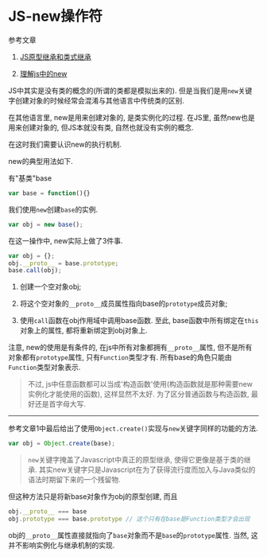 # JS-new操作符

参考文章

1. [JS原型继承和类式继承](http://www.cnblogs.com/constantince/p/4754992.html)

2. [理解js中的new](http://rockyuse.iteye.com/blog/1426522)

JS中其实是没有类的概念的(所谓的类都是模拟出来的). 但是当我们是用`new`关键字创建对象的时候经常会混淆与其他语言中传统类的区别.

在其他语言里, new是用来创建对象的, 是类实例化的过程. 在JS里, 虽然new也是用来创建对象的, 但JS本就没有类, 自然也就没有实例的概念. 

在这时我们需要认识new的执行机制.

new的典型用法如下.

有"基类"base

```js
var base = function(){}
```

我们使用`new`创建`base`的实例.

```js
var obj = new base();
```

在这一操作中, new实际上做了3件事.

```js
var obj = {};
obj.__proto__ = base.prototype;
base.call(obj);
```

1. 创建一个空对象obj;

2. 将这个空对象的`__proto__`成员属性指向base的`prototype`成员对象;

3. 使用`call`函数在obj作用域中调用base函数. 至此, base函数中所有绑定在`this`对象上的属性, 都将重新绑定到obj对象上.

注意, new的使用是有条件的, 在js中所有对象都拥有`__proto__`属性, 但不是所有对象都有`prototype`属性, 只有`Function`类型才有. 所有base的角色只能由`Function`类型对象表示. 

> 不过, js中任意函数都可以当成'构造函数'使用(构造函数就是那种需要new实例化才能使用的函数), 这样显然不太好. 为了区分普通函数与构造函数, 最好还是首字母大写.

------

参考文章1中最后给出了使用`Object.create()`实现与`new`关键字同样的功能的方法.

```js
var obj = Object.create(base);
```

> `new`关键字掩盖了Javascript中真正的原型继承, 使得它更像是基于类的继承. 其实new关键字只是Javascript在为了获得流行度而加入与Java类似的语法时期留下来的一个残留物.

但这种方法只是将新base对象作为obj的原型创建, 而且

```js
obj.__proto__ === base
obj.prototype === base.prototype // 这个只有在base是Function类型才会出现
``` 

obj的`__proto__`属性直接就指向了`base`对象而不是`base`的`prototype`属性. 当然, 这并不影响实例化与继承机制的实现. 
